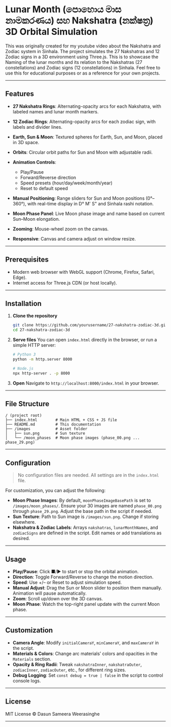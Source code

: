 # Lunar Month (පොහොය මාස නාමකරණය) සහ Nakshatra (නක්ෂත්‍ර) 3D Orbital Simulation

This was originally created for my youtube video about the Nakshatra and Zodiac system in Sinhala. The project simulates the 27 Nakshatras and 12 Zodiac signs in a 3D environment using Three.js. This is to showcase the Naming of the lunar months and its relation to the Nakshatras (27 constellations) and Zodiac signs (12 constellations) in Sinhala. Feel free to use this for educational purposes or as a reference for your own projects.

---

## Features

* **27 Nakshatra Rings**: Alternating-opacity arcs for each Nakshatra, with labeled names and lunar month markers.
* **12 Zodiac Rings**: Alternating-opacity arcs for each zodiac sign, with labels and divider lines.
* **Earth, Sun & Moon**: Textured spheres for Earth, Sun, and Moon, placed in 3D space.
* **Orbits**: Circular orbit paths for Sun and Moon with adjustable radii.
* **Animation Controls**:

  * Play/Pause
  * Forward/Reverse direction
  * Speed presets (hour/day/week/month/year)
  * Reset to default speed
* **Manual Positioning**: Range sliders for Sun and Moon positions (0°–360°), with real-time display in D° M' S" and Sinhala rashi notation.
* **Moon Phase Panel**: Live Moon phase image and name based on current Sun–Moon elongation.
* **Zooming**: Mouse-wheel zoom on the canvas.
* **Responsive**: Canvas and camera adjust on window resize.

---

## Prerequisites

* Modern web browser with WebGL support (Chrome, Firefox, Safari, Edge).
* Internet access for Three.js CDN (or host locally).

---

## Installation

1. **Clone the repository**

   ```bash
   git clone https://github.com/yourusername/27-nakshatra-zodiac-3d.git
   cd 27-nakshatra-zodiac-3d
   ```

2. **Serve files**
   You can open `index.html` directly in the browser, or run a simple HTTP server:

   ```bash
   # Python 3
   python -m http.server 8000

   # Node.js
   npx http-server . -p 8000
   ```

3. **Open**
   Navigate to `http://localhost:8000/index.html` in your browser.

---

## File Structure

```
/ (project root)
├── index.html        # Main HTML + CSS + JS file
├── README.md         # This documentation
├── /images           # Asset folder
│   ├── sun.png       # Sun texture
│   └── /moon_phases  # Moon phase images (phase_00.png ... phase_29.png)

```

---

## Configuration

> No configuration files are needed. All settings are in the `index.html` file.

For customization, you can adjust the following:
* **Moon Phase Images**: By default, `moonPhaseImageBasePath` is set to `/images/moon_phases/`. Ensure your 30 images are named `phase_00.png` through `phase_29.png`. Adjust the base path in the script if needed.
* **Sun Texture**: Path to Sun image is `/images/sun.png`. Change if storing elsewhere.
* **Nakshatra & Zodiac Labels**: Arrays `nakshatras`, `lunarMonthNames`, and `zodiacSigns` are defined in the script. Edit names or add translations as desired.

---

## Usage

* **Play/Pause**: Click ■/▶ to start or stop the orbital animation.
* **Direction**: Toggle Forward/Reverse to change the motion direction.
* **Speed**: Use +/– or Reset to adjust simulation speed.
* **Manual Adjust**: Drag the Sun or Moon slider to position them manually. Animation will pause automatically.
* **Zoom**: Scroll up/down over the 3D canvas.
* **Moon Phase**: Watch the top-right panel update with the current Moon phase.

---

## Customization

* **Camera Angle**: Modify `initialCameraY`, `minCameraY`, and `maxCameraY` in the script.
* **Materials & Colors**: Change arc materials’ colors and opacities in the `Materials` section.
* **Opacity & Ring Radii**: Tweak `nakshatraInner`, `nakshatraOuter`, `zodiacInner`, `zodiacOuter`, etc., for different ring sizes.
* **Debug Logging**: Set `const debug = true | false` in the script to control console logs.

---

## License

MIT License © Dasun Sameera Weerasinghe


---